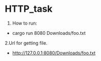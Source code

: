 # HTTP_task
1. How to run:
* cargo run 8080 Downloads/foo.txt

2.Url for getting file.
* http://127.0.0.1:8080/Downloads/foo.txt
